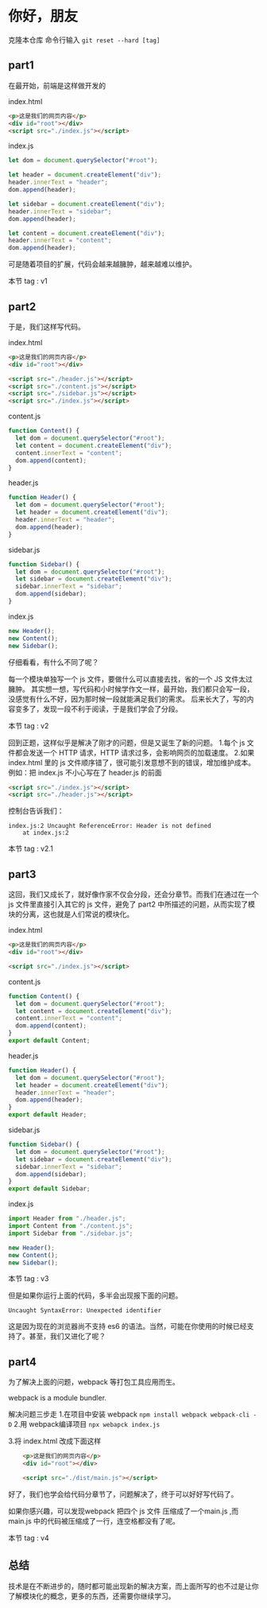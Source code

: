 # 你好，朋友

克隆本仓库
命令行输入
`git reset --hard [tag]`

## part1

在最开始，前端是这样做开发的

index.html

```html
<p>这是我们的网页内容</p>
<div id="root"></div>
<script src="./index.js"></script>
```

index.js

```js
let dom = document.querySelector("#root");

let header = document.createElement("div");
header.innerText = "header";
dom.append(header);

let sidebar = document.createElement("div");
header.innerText = "sidebar";
dom.append(header);

let content = document.createElement("div");
header.innerText = "content";
dom.append(header);
```

可是随着项目的扩展，代码会越来越臃肿，越来越难以维护。

本节 tag : v1

## part2

于是，我们这样写代码。

index.html

```html
<p>这是我们的网页内容</p>
<div id="root"></div>

<script src="./header.js"></script>
<script src="./content.js"></script>
<script src="./sidebar.js"></script>
<script src="./index.js"></script>
```

content.js

```js
function Content() {
  let dom = document.querySelector("#root");
  let content = document.createElement("div");
  content.innerText = "content";
  dom.append(content);
}
```

header.js

```js
function Header() {
  let dom = document.querySelector("#root");
  let header = document.createElement("div");
  header.innerText = "header";
  dom.append(header);
}
```

sidebar.js

```js
function Sidebar() {
  let dom = document.querySelector("#root");
  let sidebar = document.createElement("div");
  sidebar.innerText = "sidebar";
  dom.append(sidebar);
}
```

index.js

```js
new Header();
new Content();
new Sidebar();
```

仔细看看，有什么不同了呢？

每一个模块单独写一个 js 文件，要做什么可以直接去找，省的一个 JS 文件太过臃肿。
其实想一想，写代码和小时候学作文一样，最开始，我们都只会写一段，没感觉有什么不好，因为那时候一段就能满足我们的需求。
后来长大了，写的内容变多了，发现一段不利于阅读，于是我们学会了分段。

本节 tag : v2

回到正题，这样似乎是解决了刚才的问题，但是又诞生了新的问题。 1.每个 js 文件都会发送一个 HTTP 请求，HTTP 请求过多，会影响网页的加载速度。
2.如果 index.html 里的 js 文件顺序错了，很可能引发意想不到的错误，增加维护成本。
例如：把 index.js 不小心写在了 header.js 的前面

```html
<script src="./index.js"></script>
<script src="./header.js"></script>
```

控制台告诉我们：

```
index.js:2 Uncaught ReferenceError: Header is not defined
    at index.js:2
```

本节 tag : v2.1

## part3

这回，我们又成长了，就好像作家不仅会分段，还会分章节。而我们在通过在一个 js 文件里直接引入其它的 js 文件，避免了 part2
中所描述的问题，从而实现了模块的分离，这也就是人们常说的模块化。

index.html

```html
<p>这是我们的网页内容</p>
<div id="root"></div>

<script src="./index.js"></script>
```

content.js

```js
function Content() {
  let dom = document.querySelector("#root");
  let content = document.createElement("div");
  content.innerText = "content";
  dom.append(content);
}
export default Content;
```

header.js

```js
function Header() {
  let dom = document.querySelector("#root");
  let header = document.createElement("div");
  header.innerText = "header";
  dom.append(header);
}
export default Header;
```

sidebar.js

```js
function Sidebar() {
  let dom = document.querySelector("#root");
  let sidebar = document.createElement("div");
  sidebar.innerText = "sidebar";
  dom.append(sidebar);
}
export default Sidebar;
```

index.js

```js
import Header from "./header.js";
import Content from "./content.js";
import Sidebar from "./sidebar.js";

new Header();
new Content();
new Sidebar();
```

本节 tag : v3

但是如果你运行上面的代码，多半会出现报下面的问题。
```
Uncaught SyntaxError: Unexpected identifier
```
这是因为现在的浏览器尚不支持 es6 的语法。当然，可能在你使用的时候已经支持了。甚至，我们又进化了呢？

## part4

为了解决上面的问题，webpack 等打包工具应用而生。

webpack is a module bundler.

解决问题三步走
1.在项目中安装 webpack
`npm install webpack webpack-cli -D`
2.用 webpack编译项目
`npx webapck index.js`

3.将 index.html 改成下面这样
```html
    <p>这是我们的网页内容</p>
    <div id="root"></div>

    <script src="./dist/main.js"></script>
```

好了，我们也学会给代码分章节了，问题解决了，终于可以好好写代码了。

如果你感兴趣，可以发现webpack 把四个 js 文件 压缩成了一个main.js ,而 main.js 中的代码被压缩成了一行，连空格都没有了呢。

本节 tag : v4

## 总结

技术是在不断进步的，随时都可能出现新的解决方案，而上面所写的也不过是让你了解模块化的概念，更多的东西，还需要你继续学习。
